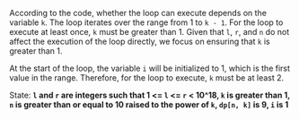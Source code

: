 According to the code, whether the loop can execute depends on the variable `k`. The loop iterates over the range from 1 to `k - 1`. For the loop to execute at least once, `k` must be greater than 1. Given that `l`, `r`, and `n` do not affect the execution of the loop directly, we focus on ensuring that `k` is greater than 1. 

At the start of the loop, the variable `i` will be initialized to 1, which is the first value in the range. Therefore, for the loop to execute, `k` must be at least 2.

State: **`l` and `r` are integers such that 1 <= `l` <= `r` < 10^18, `k` is greater than 1, `n` is greater than or equal to 10 raised to the power of `k`, `dp[n, k]` is 9, `i` is 1**